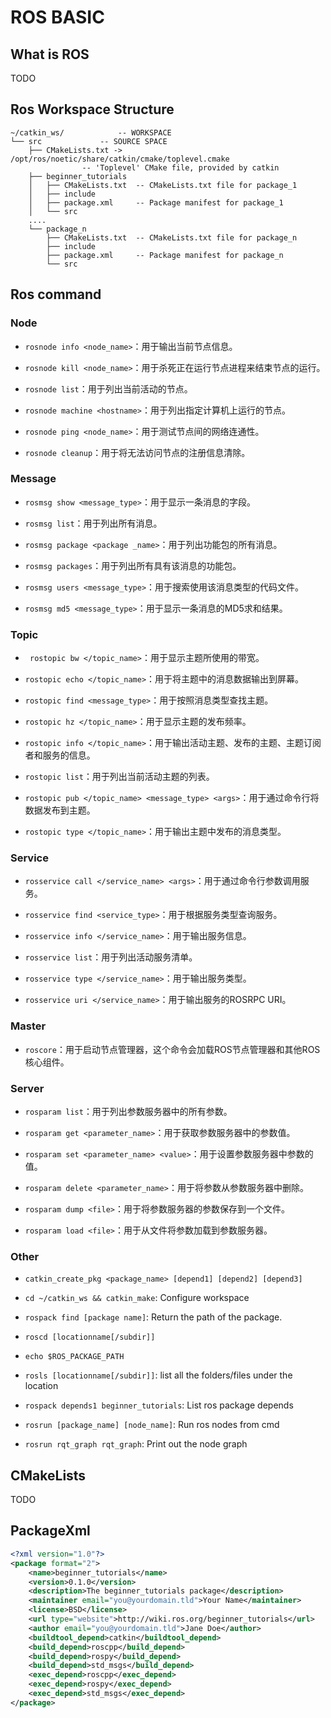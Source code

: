 # ROS BASIC

## What is ROS
TODO
## Ros Workspace Structure

```console
~/catkin_ws/			-- WORKSPACE
└── src				-- SOURCE SPACE
    ├── CMakeLists.txt -> /opt/ros/noetic/share/catkin/cmake/toplevel.cmake 
	 			-- 'Toplevel' CMake file, provided by catkin
    ├── beginner_tutorials
    │   ├── CMakeLists.txt	-- CMakeLists.txt file for package_1
    │   ├── include
    │   ├── package.xml		-- Package manifest for package_1
    │   └── src
	....
    └── package_n
        ├── CMakeLists.txt	-- CMakeLists.txt file for package_n
        ├── include
        ├── package.xml		-- Package manifest for package_n
        └── src

```

## Ros command 
### Node

- ```rosnode info <node_name>```：用于输出当前节点信息。

- ```rosnode kill <node_name>```：用于杀死正在运行节点进程来结束节点的运行。

- ```rosnode list```：用于列出当前活动的节点。

- ```rosnode machine <hostname>```：用于列出指定计算机上运行的节点。

- ```rosnode ping <node_name>```：用于测试节点间的网络连通性。

- ```rosnode cleanup```：用于将无法访问节点的注册信息清除。

### Message

- ```rosmsg show <message_type>```：用于显示一条消息的字段。

- ```rosmsg list```：用于列出所有消息。

- ```rosmsg package <package _name>```：用于列出功能包的所有消息。

- ```rosmsg packages```：用于列出所有具有该消息的功能包。

- ```rosmsg users <message_type>```：用于搜索使用该消息类型的代码文件。

- ```rosmsg md5 <message_type>```：用于显示一条消息的MD5求和结果。

### Topic

- ``` rostopic bw </topic_name>```：用于显示主题所使用的带宽。

- ```rostopic echo </topic_name>```：用于将主题中的消息数据输出到屏幕。

- ```rostopic find <message_type>```：用于按照消息类型查找主题。

- ```rostopic hz </topic_name>```：用于显示主题的发布频率。

- ```rostopic info </topic_name>```：用于输出活动主题、发布的主题、主题订阅者和服务的信息。

- ```rostopic list```：用于列出当前活动主题的列表。

- ```rostopic pub </topic_name> <message_type> <args>```：用于通过命令行将数据发布到主题。

- ```rostopic type </topic_name>```：用于输出主题中发布的消息类型。

### Service

- ```rosservice call </service_name> <args>```：用于通过命令行参数调用服务。

- ```rosservice find <service_type>```：用于根据服务类型查询服务。

- ```rosservice info </service_name>```：用于输出服务信息。

- ```rosservice list```：用于列出活动服务清单。

- ```rosservice type </service_name>```：用于输出服务类型。

- ```rosservice uri </service_name>```：用于输出服务的ROSRPC URI。

### Master
- ```roscore```：用于启动节点管理器，这个命令会加载ROS节点管理器和其他ROS核心组件。

### Server

- ```rosparam list```：用于列出参数服务器中的所有参数。

- ```rosparam get <parameter_name>```：用于获取参数服务器中的参数值。

- ```rosparam set <parameter_name> <value>```：用于设置参数服务器中参数的值。

- ```rosparam delete <parameter_name>```：用于将参数从参数服务器中删除。

- ```rosparam dump <file>```：用于将参数服务器的参数保存到一个文件。

- ```rosparam load <file>```：用于从文件将参数加载到参数服务器。
### Other
- ```catkin_create_pkg <package_name> [depend1] [depend2] [depend3]```
- ``` cd ~/catkin_ws && catkin_make ```: Configure workspace
- ```rospack find [package name]```: Return the path of the package. 
	   
-  ```roscd [locationname[/subdir]] ```
   
- ```echo $ROS_PACKAGE_PATH``` 
   
-  ``` rosls [locationname[/subdir]] ```: list all the folders/files under the location
 
- ```rospack depends1 beginner_tutorials```: List ros package  depends


		
- ```rosrun [package_name] [node_name]```: Run ros nodes from cmd
	
- ```rosrun rqt_graph rqt_graph```: Print out the node graph
	

## CMakeLists
TODO
## PackageXml
```xml
<?xml version="1.0"?>
<package format="2">
	<name>beginner_tutorials</name>
	<version>0.1.0</version>
	<description>The beginner_tutorials package</description>
	<maintainer email="you@yourdomain.tld">Your Name</maintainer>
	<license>BSD</license>
	<url type="website">http://wiki.ros.org/beginner_tutorials</url>
	<author email="you@yourdomain.tld">Jane Doe</author>
	<buildtool_depend>catkin</buildtool_depend>
	<build_depend>roscpp</build_depend>
	<build_depend>rospy</build_depend>
	<build_depend>std_msgs</build_depend>
	<exec_depend>roscpp</exec_depend>
	<exec_depend>rospy</exec_depend>
	<exec_depend>std_msgs</exec_depend>
</package>
```

